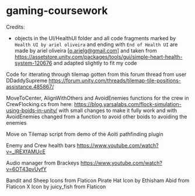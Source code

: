 # gaming-coursework

Credits:
- objects in the UI/HealthUI folder and all code fragments marked by `Health UI by ariel oliveira` and ending with `End of Health UI` are 
made by ariel oliveira [o.arielg@gmail.com] and taken from https://assetstore.unity.com/packages/tools/gui/simple-heart-health-system-120676
and adapted slightly to fit my code

Code for itterating through tilemap gotten from this forum thread from user DDaddySupreme
https://forum.unity.com/threads/tilemap-tile-positions-assistance.485867/

MoveToCenter, AlignWithOthers and AvoidEnemies functions for the crew in CrewFlocking.cs from here: https://blog.yarsalabs.com/flock-simulation-using-boids-in-unity/ with small changes to make it fully work and with AvoidEnemies changed from a function to avoid other boids to 
avoiding the enemies

Move on Tilemap script from demo of the Aoiti pathfinding plugin

Enemy and Crew health bars https://www.youtube.com/watch?v=_lREXfAMUcE

Audio manager from Brackeys https://www.youtube.com/watch?v=6OT43pvUyfY

Bandit and Sheep Icons from Flaticon
Pirate Hat Icon by Ethisham Abid from Flaticon
X Icon by juicy_fish from Flaticon
